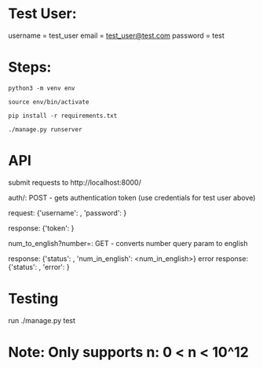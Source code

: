 # Test User:

username = test_user
email = test_user@test.com
password = test

# Steps:

`python3 -m venv env`

`source env/bin/activate`

`pip install -r requirements.txt`

`./manage.py runserver`

# API

submit requests to http://localhost:8000/

auth/: POST - gets authentication token (use credentials for test user above)

request: {'username': <username>, 'password': <password>}

response: {'token': <token>}

num_to_english?number=<number>: GET - converts number query param to english

response: {'status': <status>, 'num_in_english': <num_in_english>}
error response: {'status': <status>, 'error': <error>}

# Testing

run ./manage.py test

# Note: Only supports n:  0 < n < 10^12
